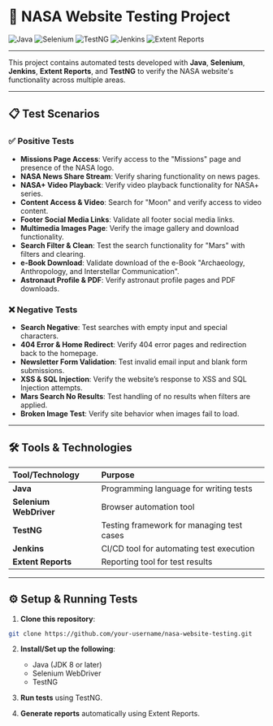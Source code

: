 # 🚀 NASA Website Testing Project

![Java](https://img.shields.io/badge/Java-ED8B00?style=for-the-badge&logo=java&logoColor=white)
![Selenium](https://img.shields.io/badge/Selenium-43B02A?style=for-the-badge&logo=selenium&logoColor=white)
![TestNG](https://img.shields.io/badge/TestNG-FF6347?style=for-the-badge&logo=apache&logoColor=white)
![Jenkins](https://img.shields.io/badge/Jenkins-D24939?style=for-the-badge&logo=jenkins&logoColor=white)
![Extent Reports](https://img.shields.io/badge/Extent_Reports-006400?style=for-the-badge&logo=report&logoColor=white)

---

This project contains automated tests developed with **Java**, **Selenium**, **Jenkins**, **Extent Reports**, and **TestNG** to verify the NASA website's functionality across multiple areas.

---

## 📋 Test Scenarios

### ✅ Positive Tests
- **Missions Page Access**: Verify access to the "Missions" page and presence of the NASA logo.
- **NASA News Share Stream**: Verify sharing functionality on news pages.
- **NASA+ Video Playback**: Verify video playback functionality for NASA+ series.
- **Content Access & Video**: Search for "Moon" and verify access to video content.
- **Footer Social Media Links**: Validate all footer social media links.
- **Multimedia Images Page**: Verify the image gallery and download functionality.
- **Search Filter & Clean**: Test the search functionality for "Mars" with filters and clearing.
- **e-Book Download**: Validate download of the e-Book "Archaeology, Anthropology, and Interstellar Communication".
- **Astronaut Profile & PDF**: Verify astronaut profile pages and PDF downloads.

### ❌ Negative Tests
- **Search Negative**: Test searches with empty input and special characters.
- **404 Error & Home Redirect**: Verify 404 error pages and redirection back to the homepage.
- **Newsletter Form Validation**: Test invalid email input and blank form submissions.
- **XSS & SQL Injection**: Verify the website’s response to XSS and SQL Injection attempts.
- **Mars Search No Results**: Test handling of no results when filters are applied.
- **Broken Image Test**: Verify site behavior when images fail to load.

---

## 🛠 Tools & Technologies

| Tool/Technology | Purpose |
| :-------------- | :------ |
| **Java**         | Programming language for writing tests |
| **Selenium WebDriver** | Browser automation tool |
| **TestNG**       | Testing framework for managing test cases |
| **Jenkins**      | CI/CD tool for automating test execution |
| **Extent Reports** | Reporting tool for test results |

---

## ⚙️ Setup & Running Tests

1. **Clone this repository**:

```bash
git clone https://github.com/your-username/nasa-website-testing.git
```

2. **Install/Set up the following**:
   - Java (JDK 8 or later)
   - Selenium WebDriver
   - TestNG

3. **Run tests** using TestNG.

4. **Generate reports** automatically using Extent Reports.

